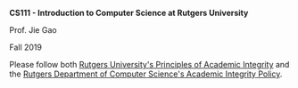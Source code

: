 **CS111 - Introduction to Computer Science at Rutgers University**

Prof. Jie Gao

Fall 2019

Please follow both [Rutgers University's Principles of Academic Integrity](https://academicintegrity.rutgers.edu/) and the [Rutgers Department of Computer Science's Academic Integrity Policy](https://www.cs.rutgers.edu/academics/undergraduate/academic-integrity-policy).
